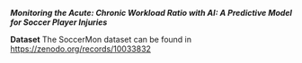 ***Monitoring the Acute: Chronic Workload Ratio with AI: A Predictive Model for Soccer Player Injuries***

**Dataset**
The SoccerMon dataset can be found in https://zenodo.org/records/10033832
